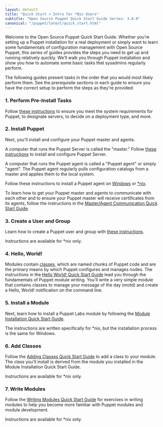 ```yaml
---
layout: default
title: "Quick Start » Intro for *Nix Users"
subtitle: "Open Source Puppet Quick Start Guide Series: 3.8.0"
canonical: "/puppet/latest/quick_start.html"
---
```


Welcome to the Open Source Puppet Quick Start Guide. Whether you’re setting up a Puppet installation for a real deployment or simply want to learn some fundamentals of configuration management with Open Source Puppet, this series of guides provides the steps you need to get up and running relatively quickly. We’ll walk you through Puppet installation and show you how to automate some basic tasks that sysadmins regularly perform.

The following guides present tasks in the order that you would most likely perform them. See the prerequisite sections in each guide to ensure you have the correct setup to perform the steps as they're provided:

### 1. Perform Pre-Install Tasks
Follow [these instructions](./install_pre.html) to ensure you meet the system requirements for Puppet, to designate servers, to decide on a deployment type, and more.

### 2. Install Puppet
Next, you'll install and configure your Puppet master and agents. 

 A computer that runs the Puppet Server is called the "master." Follow [these instructions](http://docs.puppetlabs.com/puppetserver/2.2/install_from_packages.html) to install and configure Puppet Server.

A computer that runs the Puppet agent is called a "Puppet agent" or simply "agent". The Puppet agent regularly pulls configuration catalogs from a master and applies them to the local system.

 Follow these instructions to install a Puppet agent on [Windows](./install_windows.html) or [*nix](./install_linux.html).

To learn how to get your Puppet master and agents to communicate with each other and to ensure your Puppet master will receive certificates from its agents, follow the instructions in the [Master/Agent Communication Quick Start Guide](./quick_start_master_agent_communication.html).

### 3. Create a User and Group
Learn how to create a Puppet user and group with [these instructions](./quick_start_user_group.html).

Instructions are available for *nix only.

### 4. Hello, World!
 Modules contain [classes](./puppet/3.8/reference/lang_classes.html), which are named chunks of Puppet code and are the primary means by which Puppet configures and manages nodes. The instructions in the [Hello World! Quick Start Guide](./quick_start_helloworld.html) lead you through the fundamentals of Puppet module writing. You'll write a very simple module that contains classes to manage your message of the day (motd) and create a Hello, World! notification on the command line.

### 5. Install a Module
 Next, learn how to install a Puppet Labs module by following the [Module Installation Quick Start Guide](./quick_start_module_install_nix.html). 

 The instructions are written specifically for *nix, but the installation process is the same for Windows.

### 6. Add Classes
Follow the [Adding Classes Quick Start Guide](./quick_start_adding_classes_nix.html) to add a class to your module. The class you’ll install is derived from the module you installed in the Module Installation Quick Start Guide.

Instructions are available for *nix only.


### 7. Write Modules 
Follow the [Writing Modules Quick Start Guide](./quick_writing_nix.html) for exercises in writing modules to help you become more familiar with Puppet modules and module development.

Instructions are available for *nix only.



